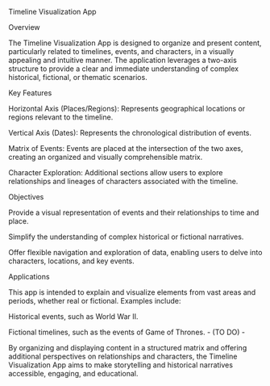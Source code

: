 Timeline Visualization App

Overview

The Timeline Visualization App is designed to organize and present content, particularly related to timelines, events, and characters, in a visually appealing and intuitive manner. The application leverages a two-axis structure to provide a clear and immediate understanding of complex historical, fictional, or thematic scenarios.

Key Features

Horizontal Axis (Places/Regions): Represents geographical locations or regions relevant to the timeline.

Vertical Axis (Dates): Represents the chronological distribution of events.

Matrix of Events: Events are placed at the intersection of the two axes, creating an organized and visually comprehensible matrix.

Character Exploration: Additional sections allow users to explore relationships and lineages of characters associated with the timeline.

Objectives

Provide a visual representation of events and their relationships to time and place.

Simplify the understanding of complex historical or fictional narratives.

Offer flexible navigation and exploration of data, enabling users to delve into characters, locations, and key events.

Applications

This app is intended to explain and visualize elements from vast areas and periods, whether real or fictional. Examples include:

Historical events, such as World War II.

Fictional timelines, such as the events of Game of Thrones. - (TO DO) -

By organizing and displaying content in a structured matrix and offering additional perspectives on relationships and characters, the Timeline Visualization App aims to make storytelling and historical narratives accessible, engaging, and educational.